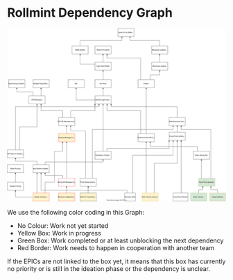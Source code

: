 # Rollmint Dependency Graph

![Dependency Graph](./dependency-graph.drawio.svg)

We use the following color coding in this Graph:

- No Colour: Work not yet started
- Yellow Box: Work in progress
- Green Box: Work completed or at least unblocking the next dependency
- Red Border: Work needs to happen in cooperation with another team

If the EPICs are not linked to the box yet, it means that this box has currently no priority or is still in the ideation phase or the dependency is unclear.
